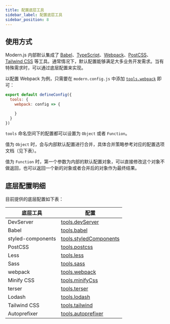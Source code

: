 ```yaml
---
title: 配置底层工具
sidebar_label: 配置底层工具
sidebar_position: 8
---
```



## 使用方式

Modern.js 内部默认集成了 [Babel](https://babeljs.io/)、[TypeScript](https://www.typescriptlang.org/)、[Webpack](https://webpack.js.org/)、[PostCSS](https://postcss.org/)、[Tailwind CSS](https://tailwindcss.com/) 等工具。通常情况下，默认配置能够满足大多业务开发需求。当有特殊需求时，可以通过底层配置来实现。

以配置 Webpack 为例，只需要在 `modern.config.js` 中添加 [`tools.webpack`](/docs/apis/config/tools/webpack) 即可：

```js title="modern.config.js"
export default defineConfig({
  tools: {
    webpack: config => {

    }
  }
})
```

`tools` 命名空间下的配置都可以设置为 `Object` 或者 `Function`。

值为 `Object` 时，会与内部默认配置进行合并，具体合并策略参考对应的配置选项文档（见下表）。

值为 `Function` 时，第一个参数为内部的默认配置对象，可以直接修改这个对象不做返回，也可以返回一个新的对象或者合并后的对象作为最终结果。

## 底层配置明细

目前提供的底层配置如下表：

| 底层工具 | 配置   |
| -------- | --------- |
| DevServer | [tools.devServer](/docs/apis/config/tools/dev-server) |
| Babel | [tools.babel](/docs/apis/config/tools/babel)|
| styled-components | [tools.styledComponents](/docs/apis/config/tools/styled-components)|
| PostCSS | [tools.postcss](/docs/apis/config/tools/postcss)|
| Less | [tools.less](/docs/apis/config/tools/less) |
| Sass | [tools.sass](/docs/apis/config/tools/sass) |
| webpack | [tools.webpack](/docs/apis/config/tools/webpack)|
| Minify CSS | [tools.minifyCss](/docs/apis/config/tools/minify-css)|
| terser | [tools.terser](/docs/apis/config/tools/terser)|
| Lodash | [tools.lodash](/docs/apis/config/tools/lodash)|
| Tailwind CSS | [tools.tailwind](/docs/apis/config/tools/tailwindcss) |
| Autoprefixer | [tools.autoprefixer](/docs/apis/config/tools/autoprefixer) |
